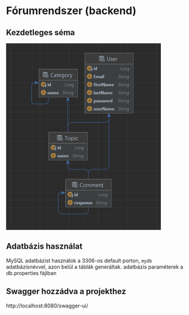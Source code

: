 # Fórumrendszer (backend)
 
## Kezdetleges séma

![img.png](img.png)

## Adatbázis használat

MySQL adatbázist használok a 3306-os default porton, `mydb` adatbázisnévvel, azon belül a táblák generáltak. adatbázis paraméterek a db.properties fájlban

## Swagger hozzádva a projekthez

http://localhost:8080/swagger-ui/